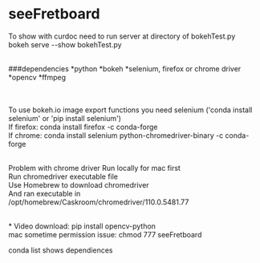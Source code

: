 # seeFretboard
To show with curdoc need to run server at directory of bokehTest.py<br />
bokeh serve --show bokehTest.py<br /><br />

###dependencies
*python
*bokeh
*selenium, firefox or chrome driver
*opencv
*ffmpeg

<br />
<br />
To use bokeh.io image export functions you need selenium ('conda install selenium' or 'pip install selenium')<br />
If firefox: conda install firefox -c conda-forge<br />
If chrome: conda install selenium python-chromedriver-binary -c conda-forge
<br />
<br />

Problem with chrome driver Run locally for mac first<br />
Run chromedriver executable file<br />
Use Homebrew to download chromedriver<br />
And ran executable in /opt/homebrew/Caskroom/chromedriver/110.0.5481.77

<br />
* Video download: pip install opencv-python

<br />
mac sometime permission issue: chmod 777 seeFretboard

conda list shows dependiences